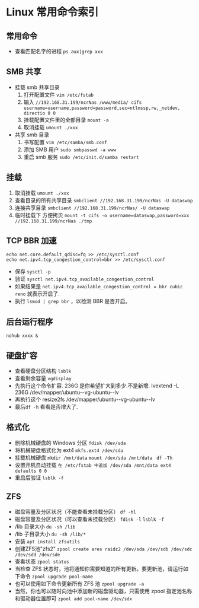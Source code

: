 # Linux 常用命令索引

## 常用命令

- 查看匹配名字的进程 `ps aux|grep xxx`

## SMB 共享

- 挂载 smb 共享目录
  1. 打开配置文件 `vim /etc/fstab`
  2. 输入 `//192.168.31.199/ncrNas /www/media/ cifs username=username,password=password,sec=ntlmssp,rw,_netdev, directio 0 0`
  3. 挂载配置文件里的全部目录 `mount -a`
  4. 取消挂载 `umount ./xxx`
- 共享 smb 目录
  1. 书写配置 `vim /etc/samba/smb.conf`
  2. 添加 SMB 用户 `sudo smbpasswd -a www`
  3. 重启 smb 服务 `sudo /etc/init.d/samba restart`

## 挂载

1.  取消挂载 `umount ./xxx`
2.  查看目录的所有共享目录 `smbclient //192.168.31.199/ncrNas -U dataswap`
3.  连接共享目录 `smbclient //192.168.31.199/ncrNas/ -U dataswap`
4.  临时挂载下 方便拷贝 `mount -t cifs -o username=dataswap,password=xxx //192.168.31.199/ncrNas ./tmp`
## TCP BBR 加速

```
echo net.core.default_qdisc=fq >> /etc/sysctl.conf
echo net.ipv4.tcp_congestion_control=bbr >> /etc/sysctl.conf
```

- 保存 `sysctl -p`
- 验证 `sysctl net.ipv4.tcp_available_congestion_control`
- 如果结果是 `net.ipv4.tcp_available_congestion_control = bbr cubic reno` 就表示开启了.
- 执行 `lsmod | grep bbr` ，以检测 BBR 是否开启。

## 后台运行程序

`nohub xxxx &`

## 硬盘扩容
- 查看硬盘分区结构 `lsblk`
- 查看剩余容量 `vgdisplay`
- 先执行这个命令扩容. 236G 是你希望扩大到多少.不是新增.
lvextend -L 236G /dev/mapper/ubuntu--vg-ubuntu--lv
- 再执行这个
resize2fs /dev/mapper/ubuntu--vg-ubuntu--lv
- 最后`df -h` 看看是否增大了.
## 格式化
- 删除机械硬盘的 Windows 分区 `fdisk /dev/sda`
- 将机械硬盘格式化为 ext4 `mkfs.ext4 /dev/sda`
- 挂载机械硬盘 `mkdir /mnt/data` `mount /dev/sda /mnt/data` ` df -Th`
- 设置开机自动挂载 `在 /etc/fstab 中追加 /dev/sda /mnt/data ext4 defaults 0 0`
- 重启后验证 `lsblk -f`
## ZFS
- 磁盘容量及分区状况（不能查看未挂载分区） `df -hl`
- 磁盘容量及分区状况（可以查看未挂载分区） `fdisk -l` `lsblk -f`
-  /lib 目录大小 `du -sh /lib`
- /lib 子目录大小 `du -sh /lib/*`
- 安装 `apt install zfsutils`
- 创建ZFS池"zfs2" `zpool create ares raidz2 /dev/sda /dev/sdb /dev/sdc /dev/sdd /dev/sde`
- 查看状态 `zpool status`
- 当检查 ZFS 状态时，池将通知你需要知道的所有更新。要更新池，请运行如下命令 `zpool upgrade pool-name`
- 也可以使用如下命令更新所有 ZFS 池 `zpool upgrade -a`
- 当然，你也可以随时向池中添加新的磁盘驱动器，只需使用 zpool 指定池名称和驱动器位置即可 `zpool add pool-name /dev/sdx`
